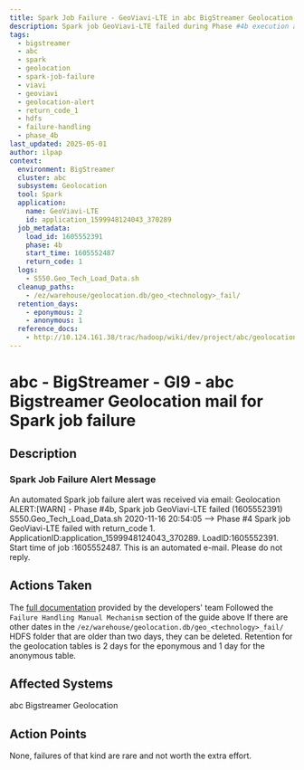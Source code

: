```yaml
---
title: Spark Job Failure - GeoViavi-LTE in abc BigStreamer Geolocation
description: Spark job GeoViavi-LTE failed during Phase #4b execution as reported via geolocation mail alert; manual cleanup and retention policy steps followed from developer documentation.
tags:
  - bigstreamer
  - abc
  - spark
  - geolocation
  - spark-job-failure
  - viavi
  - geoviavi
  - geolocation-alert
  - return_code_1
  - hdfs
  - failure-handling
  - phase_4b
last_updated: 2025-05-01
author: ilpap
context:
  environment: BigStreamer
  cluster: abc
  subsystem: Geolocation
  tool: Spark
  application:
    name: GeoViavi-LTE
    id: application_1599948124043_370289
  job_metadata:
    load_id: 1605552391
    phase: 4b
    start_time: 1605552487
    return_code: 1
  logs:
    - S550.Geo_Tech_Load_Data.sh
  cleanup_paths:
    - /ez/warehouse/geolocation.db/geo_<technology>_fail/
  retention_days:
    - eponymous: 2
    - anonymous: 1
  reference_docs:
    - http://10.124.161.38/trac/hadoop/wiki/dev/project/abc/geolocation_viavi
---
```

# abc - BigStreamer - GI9 - abc Bigstreamer Geolocation mail for Spark job failure
## Description
### Spark Job Failure Alert Message
An automated Spark job failure alert was received via email:
Geolocation ALERT:[WARN] - Phase #4b, Spark job GeoViavi-LTE failed (1605552391)
S550.Geo_Tech_Load_Data.sh
2020-11-16 20:54:05 --> Phase #4
Spark job GeoViavi-LTE failed with return_code 1.
ApplicationID:application_1599948124043_370289.
LoadID:1605552391.
Start time of job :1605552487.
This is an automated e-mail.
Please do not reply.
## Actions Taken
The [full documentation](http://10.124.161.38/trac/hadoop/wiki/dev/project/abc/geolocation_viavi) provided by the developers' team
Followed the `Failure Handling Manual Mechanism` section of the guide above
If there are other dates in the `/ez/warehouse/geolocation.db/geo_<technology>_fail/` HDFS folder that are older than two days, they can be deleted. Retention for the geolocation tables is 2 days for the eponymous and 1 day for the anonymous table.
## Affected Systems
abc Bigstreamer Geolocation
## Action Points
None, failures of that kind are rare and not worth the extra effort.